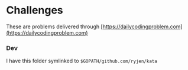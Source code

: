# Challenges

These are problems delivered through [https://dailycodingproblem.com](https://dailycodingproblem.com)


### Dev

I have this folder symlinked to `$GOPATH/github.com/ryjen/kata`
